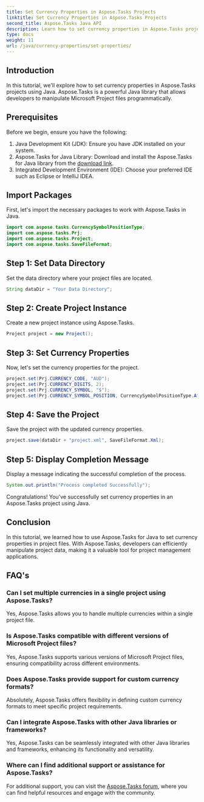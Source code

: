 ```yaml
---
title: Set Currency Properties in Aspose.Tasks Projects
linktitle: Set Currency Properties in Aspose.Tasks Projects
second_title: Aspose.Tasks Java API
description: Learn how to set currency properties in Aspose.Tasks projects using Java. Manipulate Microsoft Project files effortlessly.
type: docs
weight: 11
url: /java/currency-properties/set-properties/
---
```

## Introduction
In this tutorial, we'll explore how to set currency properties in Aspose.Tasks projects using Java. Aspose.Tasks is a powerful Java library that allows developers to manipulate Microsoft Project files programmatically.
## Prerequisites
Before we begin, ensure you have the following:
1. Java Development Kit (JDK): Ensure you have JDK installed on your system.
2. Aspose.Tasks for Java Library: Download and install the Aspose.Tasks for Java library from the [download link](https://releases.aspose.com/tasks/java/).
3. Integrated Development Environment (IDE): Choose your preferred IDE such as Eclipse or IntelliJ IDEA.
## Import Packages
First, let's import the necessary packages to work with Aspose.Tasks in Java.
```java
import com.aspose.tasks.CurrencySymbolPositionType;
import com.aspose.tasks.Prj;
import com.aspose.tasks.Project;
import com.aspose.tasks.SaveFileFormat;
```
## Step 1: Set Data Directory
Set the data directory where your project files are located.
```java
String dataDir = "Your Data Directory";
```
## Step 2: Create Project Instance
Create a new project instance using Aspose.Tasks.
```java
Project project = new Project();
```
## Step 3: Set Currency Properties
Now, let's set the currency properties for the project.
```java
project.set(Prj.CURRENCY_CODE, "AUD");
project.set(Prj.CURRENCY_DIGITS, 2);
project.set(Prj.CURRENCY_SYMBOL, "$");
project.set(Prj.CURRENCY_SYMBOL_POSITION, CurrencySymbolPositionType.After);
```
## Step 4: Save the Project
Save the project with the updated currency properties.
```java
project.save(dataDir + "project.xml", SaveFileFormat.Xml);
```
## Step 5: Display Completion Message
Display a message indicating the successful completion of the process.
```java
System.out.println("Process completed Successfully");
```
Congratulations! You've successfully set currency properties in an Aspose.Tasks project using Java.
## Conclusion
In this tutorial, we learned how to use Aspose.Tasks for Java to set currency properties in project files. With Aspose.Tasks, developers can efficiently manipulate project data, making it a valuable tool for project management applications.
## FAQ's
### Can I set multiple currencies in a single project using Aspose.Tasks?
Yes, Aspose.Tasks allows you to handle multiple currencies within a single project file.
### Is Aspose.Tasks compatible with different versions of Microsoft Project files?
Yes, Aspose.Tasks supports various versions of Microsoft Project files, ensuring compatibility across different environments.
### Does Aspose.Tasks provide support for custom currency formats?
Absolutely, Aspose.Tasks offers flexibility in defining custom currency formats to meet specific project requirements.
### Can I integrate Aspose.Tasks with other Java libraries or frameworks?
Yes, Aspose.Tasks can be seamlessly integrated with other Java libraries and frameworks, enhancing its functionality and versatility.
### Where can I find additional support or assistance for Aspose.Tasks?
For additional support, you can visit the [Aspose.Tasks forum](https://forum.aspose.com/c/tasks/15), where you can find helpful resources and engage with the community.
